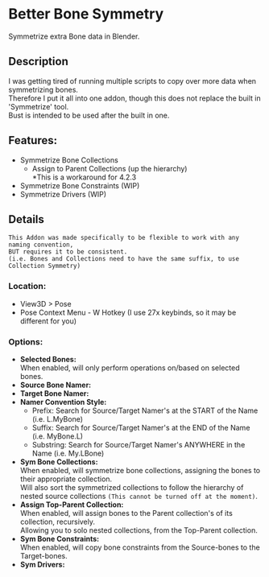 # Better Bone Symmetry
Symmetrize extra Bone data in Blender.

## Description
I was getting tired of running multiple scripts to copy over more data when symmetrizing bones.  
Therefore I put it all into one addon, though this does not replace the built in 'Symmetrize' tool.  
Bust is intended to be used after the built in one.

## Features:
- Symmetrize Bone Collections
  - Assign to Parent Collections (up the hierarchy)  
    *This is a workaround for 4.2.3
- Symmetrize Bone Constraints (WIP)
- Symmetrize Drivers (WIP)


## Details
    This Addon was made specifically to be flexible to work with any naming convention,
    BUT requires it to be consistent.
    (i.e. Bones and Collections need to have the same suffix, to use Collection Symmetry)

### Location:  
- View3D > Pose  
- Pose Context Menu - W Hotkey (I use 27x keybinds, so it may be different for you)

### Options: 
- **Selected Bones:**  
  When enabled, will only perform operations on/based on selected bones.
- **Source Bone Namer:**  
- **Target Bone Namer:**  
- **Namer Convention Style:**  
  - Prefix: Search for Source/Target Namer's at the START of the Name (i.e. L.MyBone)
  - Suffix: Search for Source/Target Namer's at the END of the Name (i.e. MyBone.L)
  - Substring: Search for Source/Target Namer's ANYWHERE in the Name (i.e. My.LBone)
- **Sym Bone Collections:**  
  When enabled, will symmetrize bone collections, assigning the bones to their appropriate collection.  
  Will also sort the symmetrized collections to follow the hierarchy of nested source collections `(This cannot be turned off at the moment)`.
- **Assign Top-Parent Collection:**  
  When enabled, will assign bones to the Parent collection's of its collection, recursively.  
  Allowing you to solo nested collections, from the Top-Parent collection.
- **Sym Bone Constraints:**  
  When enabled, will copy bone constraints from the Source-bones to the Target-bones.
- **Sym Drivers:**  